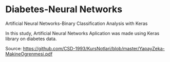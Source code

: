 # Diabetes-Neural Networks
Artificial Neural Networks-Binary Classification Analysis with Keras

In this study, Artificial Neural Networks Aplication was made using Keras library on diabetes data.

Source: https://github.com/CSD-1993/KursNotlari/blob/master/YapayZeka-MakineOgrenmesi.pdf

